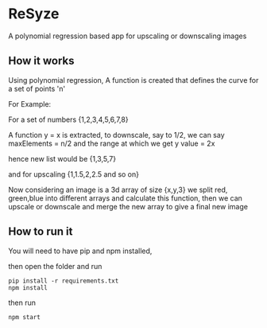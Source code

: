 # ReSyze
A polynomial regression based app for upscaling or downscaling images


## How it works
Using polynomial regression, A function is created that defines the curve for a set of points 'n'

For Example:

For a set of numbers {1,2,3,4,5,6,7,8}

A function y = x is extracted, to downscale, say to 1/2, we can say maxElements = n/2
and the range at which we get  y value = 2x

hence new list would be {1,3,5,7}

and for upscaling {1,1.5,2,2.5 and so on}

Now considering an image is a 3d array of size {x,y,3}
we split red, green,blue into different arrays and calculate this function, 
then we can upscale or downscale and merge the new array to give a final new image

## How to run it

You will need to have pip and npm installed,

then open the folder and run 
```
pip install -r requirements.txt
npm install
```

then run 
```
npm start
```
